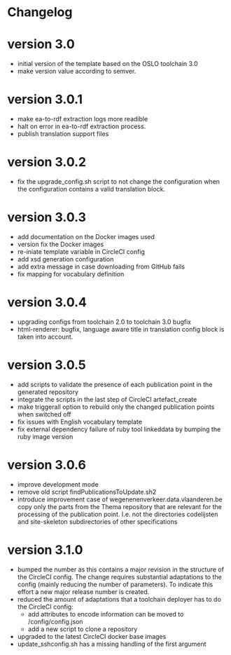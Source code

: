 # Changelog 

# version 3.0
- initial version of the template based on the OSLO toolchain 3.0
- make version value according to semver.

# version 3.0.1
- make ea-to-rdf extraction logs more readible
- halt on error in ea-to-rdf extraction process.
- publish translation support files

# version 3.0.2
- fix the upgrade_config.sh script to not change the configuration when the configuration contains a valid translation block.

# version 3.0.3
- add documentation on the Docker images used
- version fix the Docker images
- re-iniate template variable in CircleCI config
- add xsd generation configuration 
- add extra message in case downloading from GitHub fails
- fix mapping for vocabulary definition

# version 3.0.4
- upgrading configs from toolchain 2.0 to toolchain 3.0 bugfix
- html-renderer: bugfix, language aware title in translation config block is taken into account.

# version 3.0.5
- add scripts to validate the presence of each publication point in the generated repository
- integrate the scripts in the last step of CircleCI artefact_create
- make triggerall option to rebuild only the changed publication points when switched off
- fix issues with English vocabulary template 
- fix external dependency failure of ruby tool linkeddata by bumping the ruby image version 

# version 3.0.6
- improve development mode 
- remove old script findPublicationsToUpdate.sh2
- introduce improvement case of wegenenenverkeer.data.vlaanderen.be 
    copy only the parts from the Thema repository that are relevant for the processing of the publication point.
    I.e. not the directories codelijsten and site-skeleton subdirectories of other specifications 

# version 3.1.0
- bumped the number as this contains a major revision in the structure of the CircleCI config. 
  The change requires substantial adaptations to the config (mainly reducing the number of parameters).
  To indicate this effort a new major release number is created.
- reduced the amount of adaptations that a toolchain deployer has to do the CircleCI config:
     - add attributes to encode information can be moved to /config/config.json
     - add a new script to clone a repository
- upgraded to the latest CircleCI docker base images
- update_sshconfig.sh has a missing handling of the first argument



